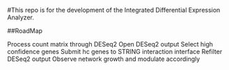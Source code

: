 #This repo is for the development of the Integrated Differential Expression Analyzer.

##RoadMap

Process count matrix through DESeq2
Open DESeq2 output
Select high confidence genes
Submit hc genes to STRING interaction interface
Refilter DESeq2 output 
Observe network growth and modulate accordingly
